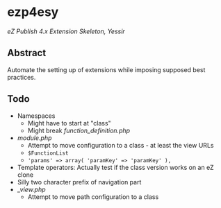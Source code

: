 # ezp4esy

_eZ Publish 4.x Extension Skeleton, Yessir_

## Abstract

Automate the setting up of extensions while imposing supposed best practices.

## Todo

* Namespaces
	* Might have to start at "class\"
	* Might break _function_definition.php_
* _module.php_
	* Attempt to move configuration to a class - at least the view URLs
	* `$FunctionList`
	* `'params' => array( 'paramKey' => 'paramKey' ),`
* Template operators: Actually test if the class version works on an eZ clone
* Silly two character prefix of navigation part
* _\_view.php_
	* Attempt to move path configuration to a class
